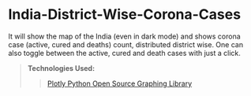 # India-District-Wise-Corona-Cases
It will show the map of the India (even in dark mode) and shows corona case (active, cured and deaths) count, distributed district wise. One can also toggle between the active, cured and death cases with just a click.

> **Technologies Used:**
>> [Plotly Python Open Source Graphing Library](https://plotly.com/python/)
>> 

